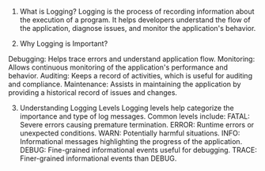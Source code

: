 1. What is Logging?
Logging is the process of recording information about the execution of a program. It helps developers understand the flow of the application, diagnose issues, and monitor the application's behavior.

2. Why Logging is Important?

Debugging: Helps trace errors and understand application flow.
Monitoring: Allows continuous monitoring of the application's performance and behavior.
Auditing: Keeps a record of activities, which is useful for auditing and compliance.
Maintenance: Assists in maintaining the application by providing a historical record of issues and changes.


3. Understanding Logging Levels
Logging levels help categorize the importance and type of log messages. Common levels include:
FATAL: Severe errors causing premature termination.
ERROR: Runtime errors or unexpected conditions.
WARN: Potentially harmful situations.
INFO: Informational messages highlighting the progress of the application.
DEBUG: Fine-grained informational events useful for debugging.
TRACE: Finer-grained informational events than DEBUG.

